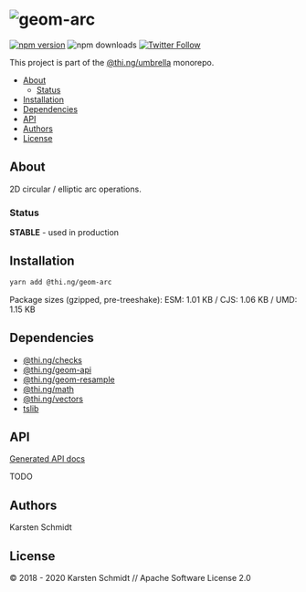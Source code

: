 <!-- This file is generated - DO NOT EDIT! -->

# ![geom-arc](https://media.thi.ng/umbrella/banners/thing-geom-arc.svg?a48f536c)

[![npm version](https://img.shields.io/npm/v/@thi.ng/geom-arc.svg)](https://www.npmjs.com/package/@thi.ng/geom-arc)
![npm downloads](https://img.shields.io/npm/dm/@thi.ng/geom-arc.svg)
[![Twitter Follow](https://img.shields.io/twitter/follow/thing_umbrella.svg?style=flat-square&label=twitter)](https://twitter.com/thing_umbrella)

This project is part of the
[@thi.ng/umbrella](https://github.com/thi-ng/umbrella/) monorepo.

- [About](#about)
  - [Status](#status)
- [Installation](#installation)
- [Dependencies](#dependencies)
- [API](#api)
- [Authors](#authors)
- [License](#license)

## About

2D circular / elliptic arc operations.

### Status

**STABLE** - used in production

## Installation

```bash
yarn add @thi.ng/geom-arc
```

Package sizes (gzipped, pre-treeshake): ESM: 1.01 KB / CJS: 1.06 KB / UMD: 1.15 KB

## Dependencies

- [@thi.ng/checks](https://github.com/thi-ng/umbrella/tree/develop/packages/checks)
- [@thi.ng/geom-api](https://github.com/thi-ng/umbrella/tree/develop/packages/geom-api)
- [@thi.ng/geom-resample](https://github.com/thi-ng/umbrella/tree/develop/packages/geom-resample)
- [@thi.ng/math](https://github.com/thi-ng/umbrella/tree/develop/packages/math)
- [@thi.ng/vectors](https://github.com/thi-ng/umbrella/tree/develop/packages/vectors)
- [tslib](https://github.com/thi-ng/umbrella/tree/develop/packages/undefined)

## API

[Generated API docs](https://docs.thi.ng/umbrella/geom-arc/)

TODO

## Authors

Karsten Schmidt

## License

&copy; 2018 - 2020 Karsten Schmidt // Apache Software License 2.0
